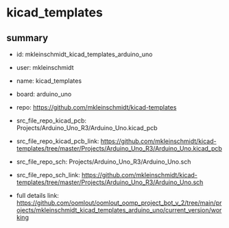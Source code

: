 # kicad_templates
 
## summary 
* id: mkleinschmidt_kicad_templates_arduino_uno
* user: mkleinschmidt
* name: kicad_templates
* board: arduino_uno
* repo: https://github.com/mkleinschmidt/kicad-templates
* src_file_repo_kicad_pcb: Projects/Arduino_Uno_R3/Arduino_Uno.kicad_pcb
* src_file_repo_kicad_pcb_link: https://github.com/mkleinschmidt/kicad-templates/tree/master/Projects/Arduino_Uno_R3/Arduino_Uno.kicad_pcb


* src_file_repo_sch: Projects/Arduino_Uno_R3/Arduino_Uno.sch
* src_file_repo_sch_link: https://github.com/mkleinschmidt/kicad-templates/tree/master/Projects/Arduino_Uno_R3/Arduino_Uno.sch
* full details link: https://github.com/oomlout/oomlout_oomp_project_bot_v_2/tree/main/projects/mkleinschmidt_kicad_templates_arduino_uno/current_version/working  








